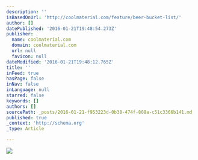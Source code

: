 ```yaml
---
description: ''
isBasedOnUrl: 'http://coolmaterial.com/feature/beer-bucket-list/'
author: []
datePublished: '2016-01-21T19:48:54.273Z'
publisher:
  name: coolmaterial.com
  domain: coolmaterial.com
  url: null
  favicon: null
dateModified: '2016-01-21T19:48:12.765Z'
title: ''
inFeed: true
hasPage: false
inNav: false
inLanguage: null
starred: false
keywords: []
authors: []
sourcePath: _posts/2016-01-21-f953223d-0b38-474f-808a-c51c3366b141.md
published: true
_context: 'http://schema.org'
_type: Article

---
```

![](http://coolmaterial.wpengine.netdna-cdn.com/wp-content/uploads/2013/05/beer-bucket-list.jpg)